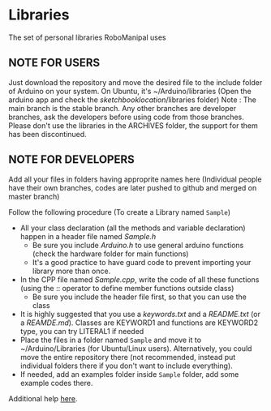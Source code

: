 # Libraries
The set of personal libraries RoboManipal uses

## NOTE FOR USERS

Just download the repository and move the desired file to the include folder of Arduino on your system.
On Ubuntu, it's ~/Arduino/libraries (Open the arduino app and check the $sketchbook location$/libraries folder)
Note : The main branch is the stable branch. Any other branches are developer branches, ask the developers before using code from those branches. Please don't use the libraries in the ARCHIVES folder, the support for them has been discontinued.


## NOTE FOR DEVELOPERS

Add all your files in folders having approprite names here
(Individual people have their own branches, codes are later pushed to github and merged on master branch)

Follow the following procedure (To create a Library named `Sample`)
- All your class declaration (all the methods and variable declaration) happen in a header file named *Sample.h*
  - Be sure you include *Arduino.h* to use general arduino functions (check the hardware folder for main functions)
  - It's a good practice to have guard code to prevent importing your library more than once.
- In the CPP file named *Sample.cpp*, write the code of all these functions (using the :: operator to define member functions outside class)
  - Be sure you include the header file first, so that you can use the class
- It is highly suggested that you use a *keywords.txt* and a *README.txt* (or a *REAMDE.md*). Classes are KEYWORD1 and functions are KEYWORD2 type, you can try LITERAL1 if needed
- Place the files in a folder named `Sample` and move it to ~/Arduino/Libraries (for Ubuntu/Linux users). Alternatively, you could move the entire repository there (not recommended, instead put individual folders there if you don't want to include everything).
- If needed, add an examples folder inside `Sample` folder, add some example codes there.

Additional help [here](https://www.arduino.cc/en/hacking/libraries).
